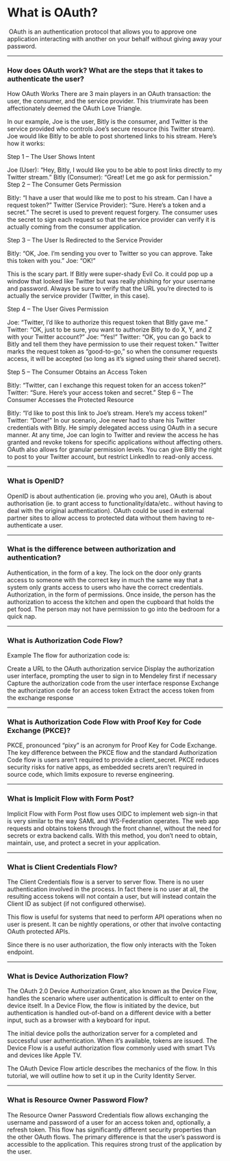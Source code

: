 # What is OAuth? 

‬‏ OAuth is an authentication protocol that allows you to approve one application interacting with another on your behalf without giving away your password.


---------------------





### How does OAuth work? What are the steps that it takes to authenticate the user?

How OAuth Works There are 3 main players in an OAuth transaction: the user, the consumer, and the service provider. This triumvirate has been affectionately deemed the OAuth Love Triangle.

In our example, Joe is the user, Bitly is the consumer, and Twitter is the service provided who controls Joe’s secure resource (his Twitter stream). Joe would like Bitly to be able to post shortened links to his stream. Here’s how it works:

Step 1 – The User Shows Intent

Joe (User): “Hey, Bitly, I would like you to be able to post links directly to my Twitter stream.” Bitly (Consumer): “Great! Let me go ask for permission.” Step 2 – The Consumer Gets Permission

Bitly: “I have a user that would like me to post to his stream. Can I have a request token?” Twitter (Service Provider): “Sure. Here’s a token and a secret.” The secret is used to prevent request forgery. The consumer uses the secret to sign each request so that the service provider can verify it is actually coming from the consumer application.

Step 3 – The User Is Redirected to the Service Provider

Bitly: “OK, Joe. I’m sending you over to Twitter so you can approve. Take this token with you.” Joe: “OK!”

This is the scary part. If Bitly were super-shady Evil Co. it could pop up a window that looked like Twitter but was really phishing for your username and password. Always be sure to verify that the URL you’re directed to is actually the service provider (Twitter, in this case).

Step 4 – The User Gives Permission

Joe: “Twitter, I’d like to authorize this request token that Bitly gave me.” Twitter: “OK, just to be sure, you want to authorize Bitly to do X, Y, and Z with your Twitter account?” Joe: “Yes!” Twitter: “OK, you can go back to Bitly and tell them they have permission to use their request token.” Twitter marks the request token as “good-to-go,” so when the consumer requests access, it will be accepted (so long as it’s signed using their shared secret).

Step 5 – The Consumer Obtains an Access Token

Bitly: “Twitter, can I exchange this request token for an access token?” Twitter: “Sure. Here’s your access token and secret.” Step 6 – The Consumer Accesses the Protected Resource

Bitly: “I’d like to post this link to Joe’s stream. Here’s my access token!” Twitter: “Done!” In our scenario, Joe never had to share his Twitter credentials with Bitly. He simply delegated access using OAuth in a secure manner. At any time, Joe can login to Twitter and review the access he has granted and revoke tokens for specific applications without affecting others. OAuth also allows for granular permission levels. You can give Bitly the right to post to your Twitter account, but restrict LinkedIn to read-only access.





---------------------




### What is OpenID?

OpenID is about authentication (ie. proving who you are), OAuth is about authorisation (ie. to grant access to functionality/data/etc.. without having to deal with the original authentication). OAuth could be used in external partner sites to allow access to protected data without them having to re-authenticate a user.







---------------------



### What is the difference between authorization and authentication?

Authentication, in the form of a key. The lock on the door only grants access to someone with the correct key in much the same way that a system only grants access to users who have the correct credentials. Authorization, in the form of permissions. Once inside, the person has the authorization to access the kitchen and open the cupboard that holds the pet food. The person may not have permission to go into the bedroom for a quick nap.






---------------------

### What is Authorization Code Flow?

Example The flow for authorization code is:

Create a URL to the OAuth authorization service Display the authorization user interface, prompting the user to sign in to Mendeley first if necessary Capture the authorization code from the user interface response Exchange the authorization code for an access token Extract the access token from the exchange response









---------------------




### What is Authorization Code Flow with Proof Key for Code Exchange (PKCE)?

PKCE, pronounced “pixy” is an acronym for Proof Key for Code Exchange. The key difference between the PKCE flow and the standard Authorization Code flow is users aren’t required to provide a client_secret. PKCE reduces security risks for native apps, as embedded secrets aren’t required in source code, which limits exposure to reverse engineering.






---------------------


### What is Implicit Flow with Form Post?

Implicit Flow with Form Post flow uses OIDC to implement web sign-in that is very similar to the way SAML and WS-Federation operates. The web app requests and obtains tokens through the front channel, without the need for secrets or extra backend calls. With this method, you don’t need to obtain, maintain, use, and protect a secret in your application.










---------------------


### What is Client Credentials Flow?

The Client Credentials flow is a server to server flow. There is no user authentication involved in the process. In fact there is no user at all, the resulting access tokens will not contain a user, but will instead contain the Client ID as subject (if not configured otherwise).

This flow is useful for systems that need to perform API operations when no user is present. It can be nightly operations, or other that involve contacting OAuth protected APIs.

Since there is no user authorization, the flow only interacts with the Token endpoint.









---------------------






### What is Device Authorization Flow?

The OAuth 2.0 Device Authorization Grant, also known as the Device Flow, handles the scenario where user authentication is difficult to enter on the device itself. In a Device Flow, the flow is initiated by the device, but authentication is handled out-of-band on a different device with a better input, such as a browser with a keyboard for input.

The initial device polls the authorization server for a completed and successful user authentication. When it’s available, tokens are issued. The Device Flow is a useful authorization flow commonly used with smart TVs and devices like Apple TV.

The OAuth Device Flow article describes the mechanics of the flow. In this tutorial, we will outline how to set it up in the Curity Identity Server.






---------------------

### What is Resource Owner Password Flow?

The Resource Owner Password Credentials flow allows exchanging the username and password of a user for an access token and, optionally, a refresh token. This flow has significantly different security properties than the other OAuth flows. The primary difference is that the user’s password is accessible to the application. This requires strong trust of the application by the user.















